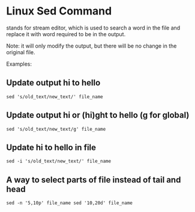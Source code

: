 # Linux Sed Command

stands for stream editor, which is used to search a word in the file and replace it with word required to be in the output. 

Note: it will only modify the output, but there will be no change in the original file. 

Examples:

## Update output hi to hello
``
sed 's/old_text/new_text/' file_name
``
## Update output hi or (hi)ght to hello (g for global)
``
sed 's/old_text/new_text/g' file_name
``
## Update  hi to hello in file
``
sed -i 's/old_text/new_text/' file_name
``
## A way to select parts of file instead of tail and head 
``
sed -n '5,10p' file_name
sed '10,20d' file_name
``

